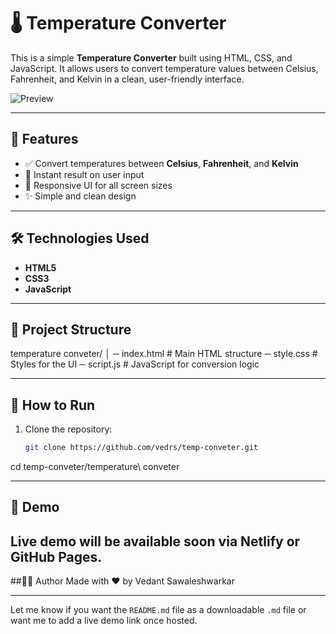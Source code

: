 # 🌡️ Temperature Converter

This is a simple **Temperature Converter** built using HTML, CSS, and JavaScript. It allows users to convert temperature values between Celsius, Fahrenheit, and Kelvin in a clean, user-friendly interface.

![Preview](https://raw.githubusercontent.com/vedrs/temp-conveter/main/temperature%20conveter/screenshot.png) <!-- Replace with actual screenshot path if available -->

---

## 🚀 Features

- ✅ Convert temperatures between **Celsius**, **Fahrenheit**, and **Kelvin**
- 🎯 Instant result on user input
- 📱 Responsive UI for all screen sizes
- ✨ Simple and clean design

---

## 🛠️ Technologies Used

- **HTML5**
- **CSS3**
- **JavaScript**

---

## 📂 Project Structure

temperature conveter/
│
─ index.html # Main HTML structure
─ style.css # Styles for the UI
─ script.js # JavaScript for conversion logic


---

## 🔧 How to Run

1. Clone the repository:

   ```bash
   git clone https://github.com/vedrs/temp-conveter.git
cd temp-conveter/temperature\ conveter

---


## 📸 Demo
Live demo will be available soon via Netlify or GitHub Pages.
---

##👨‍💻 Author
Made with ❤️ by Vedant Sawaleshwarkar

---

Let me know if you want the `README.md` file as a downloadable `.md` file or want me to add a live demo link once hosted.
